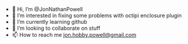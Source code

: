 - 👋 Hi, I’m @JonNathanPowell
- 👀 I’m interested in fixing some problems with octipi enclosure plugin
- 🌱 I’m currently learning github
- 💞️ I’m looking to collaborate on stuff
- 📫 How to reach me jon.hobby.powell@gmail.com

<!---
JonNathanPowell/JonNathanPowell is a ✨ special ✨ repository because its `README.md` (this file) appears on your GitHub profile.
You can click the Preview link to take a look at your changes.
--->
